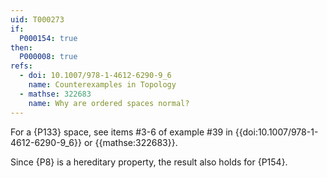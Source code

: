 ```yaml
---
uid: T000273
if:
  P000154: true
then:
  P000008: true
refs:
  - doi: 10.1007/978-1-4612-6290-9_6
    name: Counterexamples in Topology
  - mathse: 322683
    name: Why are ordered spaces normal?
---
```


For a {P133} space, see items #3-6 of example #39 in {{doi:10.1007/978-1-4612-6290-9_6}} or {{mathse:322683}}.

Since {P8} is a hereditary property, the result also holds for {P154}.
